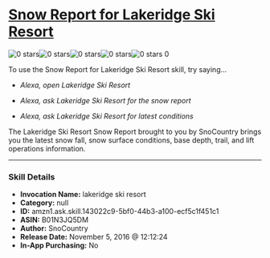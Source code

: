 # [Snow Report for Lakeridge Ski Resort](http://alexa.amazon.com/#skills/amzn1.ask.skill.143022c9-5bf0-44b3-a100-ecf5c1f451c1)
![0 stars](../../images/ic_star_border_black_18dp_1x.png)![0 stars](../../images/ic_star_border_black_18dp_1x.png)![0 stars](../../images/ic_star_border_black_18dp_1x.png)![0 stars](../../images/ic_star_border_black_18dp_1x.png)![0 stars](../../images/ic_star_border_black_18dp_1x.png) 0

To use the Snow Report for Lakeridge Ski Resort skill, try saying...

* *Alexa, open Lakeridge Ski Resort*

* *Alexa, ask Lakeridge Ski Resort for the snow report*

* *Alexa, ask Lakeridge Ski Resort for latest conditions*

The Lakeridge Ski Resort Snow Report brought to you by SnoCountry brings you the latest snow fall, snow surface conditions,  base depth, trail, and lift operations information.

***

### Skill Details

* **Invocation Name:** lakeridge ski resort
* **Category:** null
* **ID:** amzn1.ask.skill.143022c9-5bf0-44b3-a100-ecf5c1f451c1
* **ASIN:** B01N3JQ5DM
* **Author:** SnoCountry
* **Release Date:** November 5, 2016 @ 12:12:24
* **In-App Purchasing:** No
